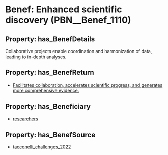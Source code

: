 # Benef: __Enhanced scientific discovery__ (PBN__Benef_1110)

## Property: has_BenefDetails

Collaborative projects enable coordination and harmonization of data, leading to in-depth analyses.

## Property: has_BenefReturn

* [Facilitates collaboration, accelerates scientific progress, and generates more comprehensive evidence.](../BenefReturn/PBN__BenefReturn_1242)

## Property: has_Beneficiary

* [researchers](../Stakeholder/PBN__Stakeholder_2)

## Property: has_BenefSource

* [tacconelli_challenges_2022](../Article/PBN__Article_230)

